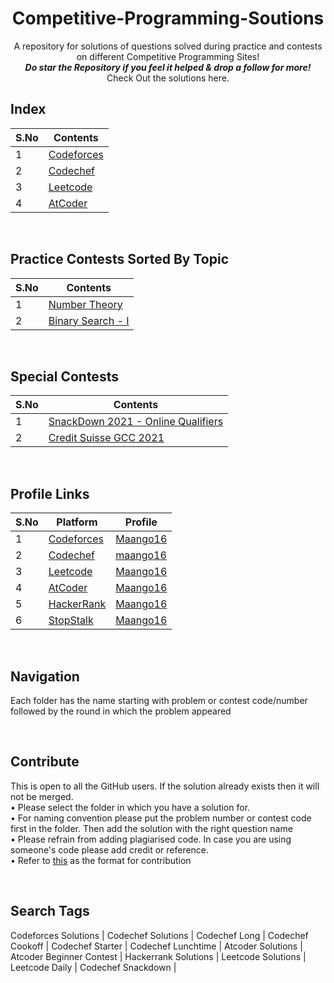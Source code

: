 <h1 align="middle"> Competitive-Programming-Soutions </h1>
<p align ="middle"> A repository for solutions of questions solved during practice and contests on different Competitive Programming Sites! <br>
<b><i>Do star the Repository if you feel it helped & drop a follow for more!</b></i><br>
Check Out the solutions here. <br></p>

## Index
| S.No | Contents |
| ------- | --- |
| 1 | [Codeforces](https://github.com/bhaumikmaan/Competitve-Programming-Solutions/tree/main/Codeforces) |
| 2 | [Codechef](https://github.com/bhaumikmaan/Competitve-Programming-Solutions/tree/main/Codechef)|
| 3 | [Leetcode](https://github.com/bhaumikmaan/Competitve-Programming-Solutions/tree/main/LeetCode) |
| 4 | [AtCoder](https://github.com/bhaumikmaan/Competitve-Programming-Solutions/tree/main/AtCoder)|

<br>

## Practice Contests Sorted By Topic
| S.No | Contents |
| ------- | --- |
| 1 | [Number Theory](https://github.com/bhaumikmaan/Competitve-Programming-Solutions/tree/main/Practice%20Questions/Number%20Theory) |
| 2 | [Binary Search - I](https://github.com/bhaumikmaan/Competitve-Programming-Solutions/tree/main/Practice%20Questions/Binary%20Search%201)|

<br>

## Special Contests
| S.No | Contents |
| ------- | --- |
| 1 | [SnackDown 2021 - Online Qualifiers](https://github.com/bhaumikmaan/Competitve-Programming-Solutions/tree/main/Special%20Events/SnackDown%202021%20-%20Online%20Qualifiers)|
| 2 | [Credit Suisse GCC 2021](https://github.com/bhaumikmaan/Credit-Suisse-GCC-2021-Solutions)|

<br>

## Profile Links
| S.No | Platform | Profile |
| ------- | ------- | ------- | 
| 1 | [Codeforces](http://codeforces.com/) | [Maango16](https://codeforces.com/profile/Maango16) | 
| 2 | [Codechef](https://www.codechef.com/)| [maango16](https://www.codechef.com/users/maango16) | 
| 3 | [Leetcode](https://leetcode.com/) | [Maango16](https://leetcode.com/Maango16/) | 
| 4 | [AtCoder](https://atcoder.jp/) | [Maango16](https://atcoder.jp/users/Maango16) | 
| 5 | [HackerRank](https://www.hackerrank.com/dashboard) | [Maango16](https://www.hackerrank.com/Maango16?hr_r=1) | 
| 6 | [StopStalk](https://www.stopstalk.com/) | [Maango16](https://www.stopstalk.com/user/profile/Maango16) |

<br>

## Navigation
Each folder has the name starting with problem or contest code/number followed by the round in which the problem appeared

<br>

## Contribute
This is open to all the GitHub users. If the solution already exists then it will not be merged. <br> 
• Please select the folder in which you have a solution for. <br>
• For naming convention please put the problem number or contest code first in the folder. Then add the solution with the right question name <br>
• Please refrain from adding plagiarised code. In case you are using someone's code please add credit or reference. <br>
• Refer to [this](https://github.com/bhaumikmaan/Competitve-Programming-Solutions/blob/main/Codeforces/Z%20Format.cpp) as the format for contribution

<br>

## Search Tags
Codeforces Solutions | Codechef Solutions | Codechef Long | Codechef Cookoff | Codechef Starter | Codechef Lunchtime | Atcoder Solutions | Atcoder Beginner Contest | Hackerrank Solutions | Leetcode Solutions | Leetcode Daily | Codechef Snackdown | 
